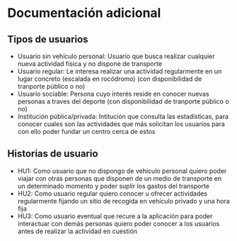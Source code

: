 # Documentación adicional

## Tipos de usuarios

- Usuario sin vehículo personal: Usuario que busca realizar cualquier nueva actividad física y no dispone de transporte
- Usuario regular: Le interesa realizar una actividad regularmente en un lugar concreto (escalada en rocódromo) (con disponibilidad de tranporte público o no)
- Usuario sociable: Persona cuyo interés reside en conocer nuevas personas a traves del deporte (con disponibilidad de tranporte público o no)
- Institución pública/privada: Intitución que consulta las estadísticas, para conocer cuales son las actividades que más solicitan los usuarios para con ello poder fundar un centro cerca de estos


## Historias de usuario

- HU1: Como usuario que no dispongo de vehículo personal quiero poder viajar con otras personas que disponen de un medio de transporte en un determinado momento y poder suplir los gastos del transporte 
- HU2: Como usuario regular quiero conocer u ofrecer actividades regularmente fijando un sitio de recogida en vehículo privado y una hora fija
- HU3: Como usuario eventual que recure a la aplicación para poder interactuar con demás personas quiero poder conocer a los usuarios antes de realizar la actividad en cuestión 
